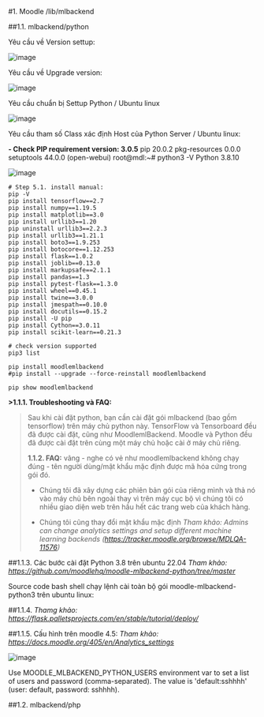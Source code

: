 #1. Moodle /lib/mlbackend

##1.1. mlbackend/python

Yêu cầu về Version settup:

![image](https://github.com/user-attachments/assets/dd50deac-b1e2-4120-b9ab-60a10d302c11)

Yêu cầu về Upgrade version: 

![image](https://github.com/user-attachments/assets/e4cc48b7-6e25-4344-9005-0b2c3d35c48e)

Yêu cầu chuẩn bị Settup Python / Ubuntu linux

![image](https://github.com/user-attachments/assets/f009c25e-50d6-47f6-b429-609cf4f8d63c)

Yêu cầu tham số Class xác định Host của Python Server / Ubuntu linux:

**- Check PIP requirement version: 3.0.5**
pip           20.0.2
pkg-resources 0.0.0
setuptools    44.0.0
(open-webui) root@mdl:~# python3 -V
Python 3.8.10

![image](https://github.com/user-attachments/assets/bb145abb-f2ed-4804-849f-c8be4aca4030)

```req
# Step 5.1. install manual:
pip -V
pip install tensorflow==2.7
pip install numpy==1.19.5
pip install matplotlib==3.0
pip install urllib3==1.20
pip uninstall urllib3==2.2.3 
pip install urllib3==1.21.1
pip install boto3==1.9.253
pip install botocore==1.12.253
pip install flask==1.0.2
pip install joblib==0.13.0
pip install markupsafe==2.1.1
pip install pandas==1.3
pip install pytest-flask==1.3.0
pip install wheel==0.45.1
pip install twine==3.0.0
pip install jmespath==0.10.0
pip install docutils==0.15.2
pip install -U pip
pip install Cython==3.0.11
pip install scikit-learn==0.21.3

# check version supported
pip3 list

pip install moodlemlbackend
#pip install --upgrade --force-reinstall moodlemlbackend

pip show moodlemlbackend
```
**>1.1.1. Troubleshooting và FAQ:**
> Sau khi cài đặt python, bạn cần cài đặt gói mlbackend (bao gồm tensorflow) trên máy chủ python này.
> TensorFlow và Tensorboard đều đã được cài đặt, cũng như MoodlemlBackend. Moodle và Python đều đã được cài đặt trên cùng một máy chủ hoặc cài ở máy chủ riêng.
> 
> **1.1.2. FAQ:**
> vâng - nghe có vẻ như moodlemlbackend không chạy đúng - tên người dùng/mật khẩu mặc định được mã hóa cứng trong gói đó.
> 
> - Chúng tôi đã xây dựng các phiên bản gói của riêng mình và thả nó vào máy chủ bên ngoài thay vì trên máy cục bộ vì chúng tôi có nhiều giao diện web trên hầu hết các trang web của khách hàng.
>   
> - Chúng tôi cũng thay đổi mật khẩu mặc định _Tham khảo: Admins can change analytics settings and setup different machine learning backends (https://tracker.moodle.org/browse/MDLQA-11576)_

##1.1.3. Các bước cài đặt Python 3.8 trên ubuntu 22.04
_Tham khảo: https://github.com/moodlehq/moodle-mlbackend-python/tree/master_

Source code bash shell chạy lệnh cài toàn bộ gói moodle-mlbackend-python3 trên ubuntu linux:

##1.1.4. 
_Thamg khảo: https://flask.palletsprojects.com/en/stable/tutorial/deploy/_

##1.1.5. Cấu hình trên moodle 4.5:
_Tham khảo: https://docs.moodle.org/405/en/Analytics_settings_

![image](https://github.com/user-attachments/assets/9a9a8c9c-e82b-48c8-a057-925cf00ddd5b)


Use MOODLE_MLBACKEND_PYTHON_USERS environment var to set a list of users and password (comma-separated). 
The value is 'default:sshhhh' (user: default, password: sshhhh).


##1.2. mlbackend/php


